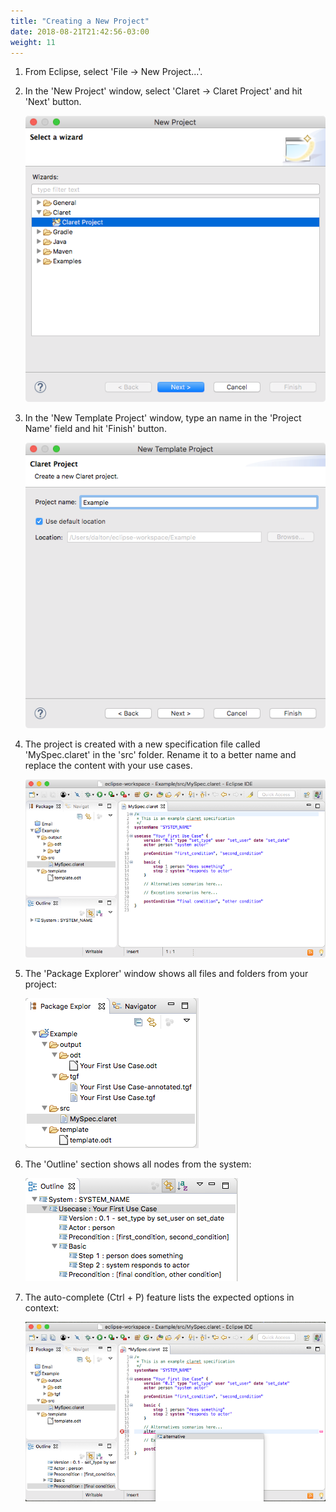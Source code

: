 ```yaml
---
title: "Creating a New Project"
date: 2018-08-21T21:42:56-03:00
weight: 11
---
```


1. From Eclipse, select 'File -> New Project...'.

2. In the 'New Project' window, select 'Claret -> Claret Project' and hit 'Next' button.

    ![New Project](images/new-project.png?classes=shadow)

3. In the 'New Template Project' window, type an name in the 'Project Name' field and hit 'Finish' button.

    ![New Project](images/new-project-finish.png?classes=shadow)

4. The project is created with a new specification file called 'MySpec.claret' in the 'src' folder. Rename it to a better name and replace the content with your use cases.

    ![new-project](images/claret-example.png?classes=shadow)


5. The 'Package Explorer' window shows all files and folders from your project:

    ![new-project](images/package.png?classes=shadow)

6. The 'Outline' section shows all nodes from the system: 

    ![new-project](images/outline.png?classes=shadow)

7. The auto-complete (Ctrl + P) feature lists the expected options in context: 

    ![new-project](images/autocomplete.png?classes=shadow)

